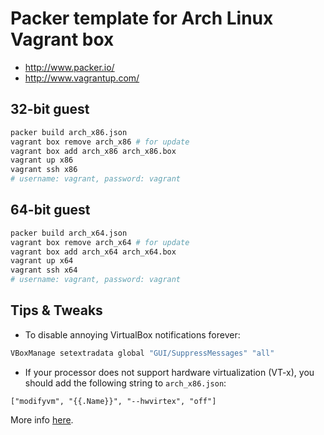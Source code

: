 # Packer template for Arch Linux Vagrant box

- http://www.packer.io/
- http://www.vagrantup.com/

## 32-bit guest

```sh
packer build arch_x86.json
vagrant box remove arch_x86 # for update
vagrant box add arch_x86 arch_x86.box
vagrant up x86
vagrant ssh x86
# username: vagrant, password: vagrant
```

## 64-bit guest

```sh
packer build arch_x64.json
vagrant box remove arch_x64 # for update
vagrant box add arch_x64 arch_x64.box
vagrant up x64
vagrant ssh x64
# username: vagrant, password: vagrant
```

## Tips & Tweaks

* To disable annoying VirtualBox notifications forever:

```sh
VBoxManage setextradata global "GUI/SuppressMessages" "all"
```

* If your processor does not support hardware virtualization (VT-x),
  you should add the following string to `arch_x86.json`:

```
["modifyvm", "{{.Name}}", "--hwvirtex", "off"]
```

  More info [here](http://piotr.banaszkiewicz.org/blog/2012/06/10/vagrant-lack-of-hvirt/).
